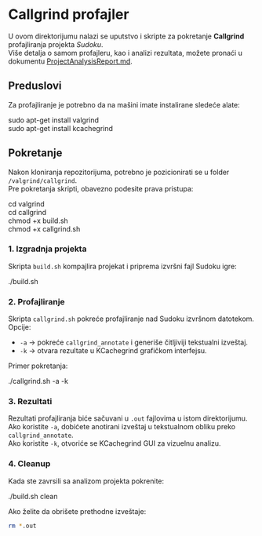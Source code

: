 # Callgrind profajler

U ovom direktorijumu nalazi se uputstvo i skripte za pokretanje **Callgrind** profajliranja projekta *Sudoku*.  
Više detalja o samom profajleru, kao i analizi rezultata, možete pronaći u dokumentu [ProjectAnalysisReport.md](../../ProjectAnalysisReport.md).

## Preduslovi

Za profajliranje je potrebno da na mašini imate instalirane sledeće alate:

sudo apt-get install valgrind  
sudo apt-get install kcachegrind

## Pokretanje

Nakon kloniranja repozitorijuma, potrebno je pozicionirati se u folder `/valgrind/callgrind`.  
Pre pokretanja skripti, obavezno podesite prava pristupa:

cd valgrind   
cd callgrind  
chmod +x build.sh  
chmod +x callgrind.sh

### 1. Izgradnja projekta

Skripta `build.sh` kompajlira projekat i priprema izvršni fajl Sudoku igre:

./build.sh

### 2. Profajliranje

Skripta `callgrind.sh` pokreće profajliranje nad Sudoku izvršnom datotekom.  
Opcije:

- `-a` → pokreće `callgrind_annotate` i generiše čitljiviji tekstualni izveštaj.  
- `-k` → otvara rezultate u KCachegrind grafičkom interfejsu.

Primer pokretanja:

./callgrind.sh -a -k

### 3. Rezultati

Rezultati profajliranja biće sačuvani u `.out` fajlovima u istom direktorijumu.  
Ako koristite `-a`, dobićete anotirani izveštaj u tekstualnom obliku preko `callgrind_annotate`.  
Ako koristite `-k`, otvoriće se KCachegrind GUI za vizuelnu analizu.

### 4. Cleanup

Kada ste zavrsili sa analizom projekta pokrenite:

./build.sh clean

Ako želite da obrišete prethodne izveštaje:

```bash
rm *.out
```